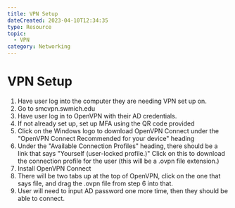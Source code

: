 ```yaml
---
title: VPN Setup
dateCreated: 2023-04-10T12:34:35
type: Resource
topic:
  - VPN
category: Networking
---
```

# VPN Setup
1. Have user log into the computer they are needing VPN set up on.
2. Go to smcvpn.swmich.edu
3. Have user log in to OpenVPN with their AD credentials.
4. If not already set up, set up MFA using the QR code provided
5. Click on the Windows logo to download OpenVPN Connect under the "OpenVPN Connect Recommended for your device" heading
7.  Under the "Available Connection Profiles" heading, there should be a link that says "Yourself (user-locked profile.)" Click on this to download the connection profile for the user (this will be a .ovpn file extension.)
8. Install OpenVPN Connect
9. There will be two tabs up at the top of OpenVPN, click on the one that says file, and drag the .ovpn file from step 6 into that.
10. User will need to input AD password one more time, then they should be able to connect.


